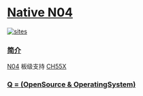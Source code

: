 ﻿# [Native N04](https://github.com/OS-Q/N04)

[![sites](http://182.61.61.133/link/resources/OSQ.png)](http://www.OS-Q.com)
### [简介](https://github.com/OS-Q/N04/wiki)

[N04](https://github.com/OS-Q/N04) 板级支持 [CH55X](https://github.com/SoCXin/CH554)


### [Q = (OpenSource & OperatingSystem) ](http://www.OS-Q.com)
